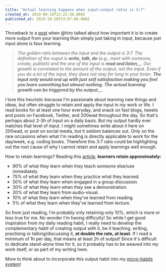 ```yaml
---
title: "Actual learning happens when input:output ratio is 3:7"
created_at: 2019-09-10T22:22:38.000Z
published_at: 2019-10-20T23:07:08.000Z
---
```

Throwback to a [post](https://200wordsaday.com/words/output-oriented-learn-more-efficiently-part-1-268245d76b95648668) when @hiro talked about how important it is to create more output from your learning than simply just taking in input, because just input alone is faux learning.

> _The golden ratio between the input and the output is 3:7. The definition of the ouput is_ _**write, talk, do**_ _(e.g., meet with someone, create, publish) and the one of the input is_ _**read and listen**__. Our growth is correlated to the amount of the output, not the input. Even if you do a lot of the input, they does not stay for long in your brain._ _**The input only would end up with just self satisfaction making you feel you learn something but almost nothing. The actual learning growth can be triggered by the output**__._

  

I love this heuristic because I'm passionate about learning new things and ideas, but often struggle to retain and apply the input in my work or life. I read books for at least one hour everyday, and snack on fast blogs, tweets and posts on Facebook, Twitter, and 200wad throughout the day. So that's perhaps about 2-3h of input on a daily basis. But my output hardly ever matches that level of input. I might sometimes write about it here on 200wad, or post on social media, but it seldom balances out. Only on the rare occasions when what I'm reading is directly applicable to work for the day/week, e.g. coding books. Therefore this 3:7 ratio could be highlighting out the root cause of why I cannot retain and apply learnings well enough.

  

How to retain learnings? Reading this [article](https://www.psychotactics.com/art-retain-learning/), **learners retain approximately:**  

*   90% of what they learn when they teach someone else/use immediately.
*   75% of what they learn when they practice what they learned.
*   50% of what they learn when engaged in a group discussion.
*   30% of what they learn when they see a demonstration.
*   20% of what they learn from audio-visual.
*   10% of what they learn when they've learned from reading.
*   5% of what they learn when they've learned from lecture.

  

So from just reading, I'm probably only retaining only 10%, which is more or less true for me. No wonder I'm having difficulty! So while I get good inspiration from my daily reading habit, I really need to develop the complementary habit of creating output with it, be it teaching, writing, practising or talking/discussing it, **at double the rate, at least**. If I read a minimum of 1h per day, that means at least 2h of output! Since it's difficult to dedicate stand-alone time for it, so it probably has to be weaved into my work itself, or as part of my writing here. 

  

More to think about to incorporate this output habit into my [micro-habits system](https://200wordsaday.com/words/my-daily-micro-habits-program-263985d6e7102e4b35)!
